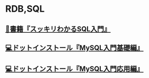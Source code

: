 # RDB,SQL

## [📖書籍『スッキリわかるSQL入門』](https://github.com/YSWEngineer/rdb-sql/blob/main/document/%E3%82%B9%E3%83%83%E3%82%AD%E3%83%AA%E3%82%8F%E3%81%8B%E3%82%8BSQL%E5%85%A5%E9%96%80.md)

## [💻ドットインストール『MySQL入門基礎編』](https://github.com/YSWEngineer/rdb-sql/blob/main/document/dotinstallMySQL%E5%85%A5%E9%96%80%E5%9F%BA%E7%A4%8E%E7%B7%A8.md)

## [💻ドットインストール『MySQL入門応用編』](https://github.com/YSWEngineer/rdb-sql/blob/main/document/dotinstallMySQL%E5%85%A5%E9%96%80%E5%BF%9C%E7%94%A8%E7%B7%A8.md)

